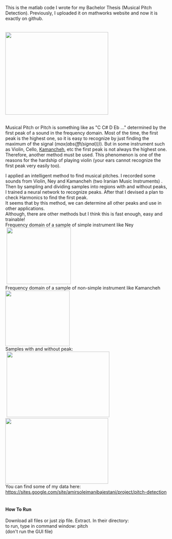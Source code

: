 <div dir="ltr">
<div>This is the matlab code I wrote for my Bachelor Thesis (Musical Pitch Detection). Previously, I uploaded it on mathworks website and now it is exactly on github.</div>
<div>&nbsp;</div>
<div>&nbsp;</div>
<div><a href="https://sites.google.com/site/amirsoleimanibajestani/project/pitch-detection/GUI.jpg?attredirects=0"><img src="https://sites.google.com/site/amirsoleimanibajestani/_/rsrc/1405843402880/project/pitch-detection/GUI.jpg?height=257&amp;width=320" alt="" width="320" height="257" border="0" /></a></div>
</div>
<div dir="ltr">&nbsp;</div>
<p>Musical Pitch or Pitch is something like as "C C# D Eb ..." determined by the first peak of a sound in the frequency domain. Most of the time, the first peak is the highest one, so it is easy to recognize by just finding the maximum of the signal (<em>max(abs(fft(signal)))</em>). But in some instrument such as Violin, Cello, <a href="http://en.wikipedia.org/wiki/Kamancheh" rel="nofollow">Kamancheh</a>, etc the first peak is not always the highest one. Therefore, another method must be used. This phenomenon is one of the reasons for the hardship of playing violin (your ears cannot recognize the first peak very easily too).</p>
<div>I applied an intelligent method to find musical pitches. I recorded some sounds from Violin, Ney and Kamancheh (two Iranian Music Instruments) . Then by sampling and dividing samples into regions with and without peaks, I trained a neural network to recognize peaks. After that I devised a plan to check Harmonics to find the first peak.</div>
<div>It seems that by this method, we can determine all other peaks and use in other applications.</div>
<div>Although, there are other methods but I think this is fast enough, easy and trainable!</div>
<div>Frequency domain of a sample of simple instrument like Ney</div>
<div>&nbsp;<a href="https://sites.google.com/site/amirsoleimanibajestani/project/pitch-detection/Ney.png?attredirects=0"><img src="https://sites.google.com/site/amirsoleimanibajestani/_/rsrc/1405843402880/project/pitch-detection/Ney.png?height=176&amp;width=200" alt="" width="200" height="176" border="0" /></a></div>
<div>
<div>Frequency domain of a sample of non-simple instrument&nbsp;like Kamancheh</div>
<div><a href="https://sites.google.com/site/amirsoleimanibajestani/project/pitch-detection/kamancheh.png?attredirects=0"><img src="https://sites.google.com/site/amirsoleimanibajestani/_/rsrc/1405843402880/project/pitch-detection/kamancheh.png?height=173&amp;width=200" alt="" width="200" height="173" border="0" /></a></div>
Samples with and without peak:</div>
<div>&nbsp;<a href="https://sites.google.com/site/amirsoleimanibajestani/project/pitch-detection/peak.png?attredirects=0"><img src="https://sites.google.com/site/amirsoleimanibajestani/_/rsrc/1405843402880/project/pitch-detection/peak.png?height=204&amp;width=320" alt="" width="320" height="204" border="0" /></a> <a href="https://sites.google.com/site/amirsoleimanibajestani/project/pitch-detection/nonpeak.png?attredirects=0"><img src="https://sites.google.com/site/amirsoleimanibajestani/_/rsrc/1405843402880/project/pitch-detection/nonpeak.png?height=204&amp;width=320" alt="" width="320" height="204" border="0" /></a></div>
<div>You can find some of my data&nbsp;here: <a href="https://sites.google.com/site/amirsoleimanibajestani/project/pitch-detection">https://sites.google.com/site/amirsoleimanibajestani/project/pitch-detection</a></div>
<div>&nbsp;</div>
<h4><strong>How To Run</strong></h4>
<p>Download all files or just zip file. Extract. In their directory:<br />to run, type in command window: pitch&nbsp;<br />(don't run the GUI file)</p>
